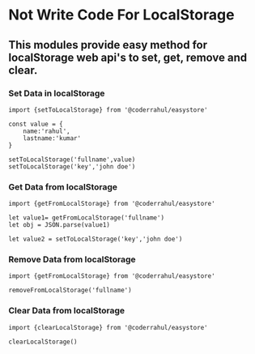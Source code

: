 # Not Write Code For LocalStorage

## This modules provide easy method for localStorage web api's to set, get, remove and clear.

### Set Data in localStorage

```
import {setToLocalStorage} from '@coderrahul/easystore'

const value = {
	name:'rahul',
	lastname:'kumar'
}

setToLocalStorage('fullname',value)
setToLocalStorage('key','john doe')
```

### Get Data from localStorage

```
import {getFromLocalStorage} from '@coderrahul/easystore'

let value1= getFromLocalStorage('fullname')
let obj = JSON.parse(value1)

let value2 = setToLocalStorage('key','john doe')
```

### Remove Data from localStorage

```
import {getFromLocalStorage} from '@coderrahul/easystore'

removeFromLocalStorage('fullname')
```

### Clear Data from localStorage

```
import {clearLocalStorage} from '@coderrahul/easystore'

clearLocalStorage()
```
